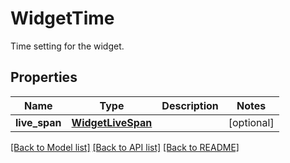 # WidgetTime

Time setting for the widget.
## Properties
Name | Type | Description | Notes
------------ | ------------- | ------------- | -------------
**live_span** | [**WidgetLiveSpan**](WidgetLiveSpan.md) |  | [optional] 

[[Back to Model list]](README.md#documentation-for-models) [[Back to API list]](README.md#documentation-for-api-endpoints) [[Back to README]](README.md)


